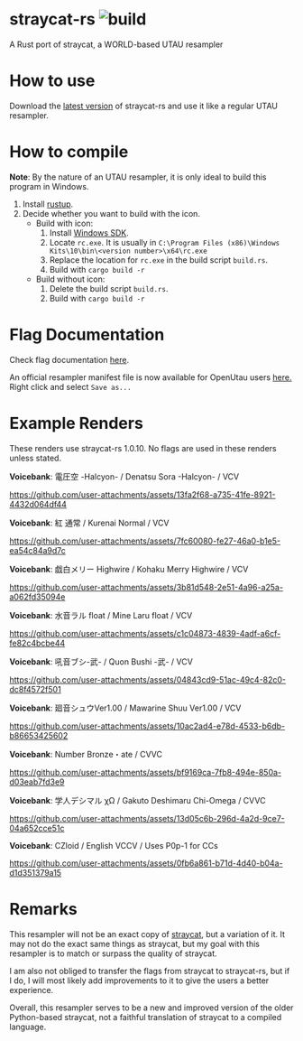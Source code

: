# straycat-rs ![build](https://github.com/UtaUtaUtau/straycat-rs/actions/workflows/build.yml/badge.svg)
 A Rust port of straycat, a WORLD-based UTAU resampler

# How to use
 Download the [latest version](https://github.com/UtaUtaUtau/straycat-rs/releases/latest/download/straycat-rs.exe) of straycat-rs and use it like a regular UTAU resampler.
# How to compile
 **Note**: By the nature of an UTAU resampler, it is only ideal to build this program in Windows.
 1. Install [rustup](https://rustup.rs/).
 2. Decide whether you want to build with the icon.
    - Build with icon:
        1. Install [Windows SDK](https://developer.microsoft.com/en-us/windows/downloads/windows-sdk/).
        2. Locate `rc.exe`. It is usually in `C:\Program Files (x86)\Windows Kits\10\bin\<version number>\x64\rc.exe`
        3. Replace the location for `rc.exe` in the build script `build.rs`.
        4. Build with `cargo build -r`
    - Build without icon:
        1. Delete the build script `build.rs`.
        2. Build with `cargo build -r`
# Flag Documentation
Check flag documentation [here](flag_docs.md).

An official resampler manifest file is now available for OpenUtau users [here.](https://raw.githubusercontent.com/UtaUtaUtau/straycat-rs/master/straycat-rs.yaml) Right click and select `Save as...`
# Example Renders
 These renders use straycat-rs 1.0.10. No flags are used in these renders unless stated.
 
 **Voicebank**: 電圧空 -Halcyon- / Denatsu Sora -Halcyon- / VCV

https://github.com/user-attachments/assets/13fa2f68-a735-41fe-8921-4432d064df44

 **Voicebank**: 紅 通常 / Kurenai Normal / VCV

https://github.com/user-attachments/assets/7fc60080-fe27-46a0-b1e5-ea54c84a9d7c

 **Voicebank**: 戯白メリー Highwire / Kohaku Merry Highwire / VCV

https://github.com/user-attachments/assets/3b81d548-2e51-4a96-a25a-a062fd35094e

 **Voicebank**: 水音ラル float / Mine Laru float / VCV

https://github.com/user-attachments/assets/c1c04873-4839-4adf-a6cf-fe82c4bcbe44

 **Voicebank**: 吼音ブシ-武- / Quon Bushi -武- / VCV

https://github.com/user-attachments/assets/04843cd9-51ac-49c4-82c0-dc8f4572f501

 **Voicebank**: 廻音シュウVer1.00 / Mawarine Shuu Ver1.00 / VCV

https://github.com/user-attachments/assets/10ac2ad4-e78d-4533-b6db-b86653425602

 **Voicebank**: Number Bronze・ate / CVVC

https://github.com/user-attachments/assets/bf9169ca-7fb8-494e-850a-d03eab7fd3e9

 **Voicebank**: 学人デシマル χΩ / Gakuto Deshimaru Chi-Omega / CVVC

https://github.com/user-attachments/assets/13d05c6b-296d-4a2d-9ce7-04a652cce51c

 **Voicebank**: CZloid / English VCCV / Uses P0p-1 for CCs

https://github.com/user-attachments/assets/0fb6a861-b71d-4d40-b04a-d1d351379a15

# Remarks
 This resampler will not be an exact copy of [straycat](https://github.com/UtaUtaUtau/straycat), but a variation of it. It may not do the exact same things as straycat, but my goal with this resampler is to match or surpass the quality of straycat.

 I am also not obliged to transfer the flags from straycat to straycat-rs, but if I do, I will most likely add improvements to it to give the users a better experience.

 Overall, this resampler serves to be a new and improved version of the older Python-based straycat, not a faithful translation of straycat to a compiled language.

